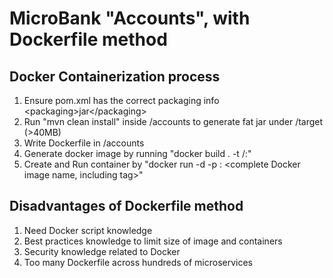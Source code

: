 # MicroBank "Accounts", with Dockerfile method

## Docker Containerization process
1. Ensure pom.xml has the correct packaging info \<packaging>jar\</packaging> 
2. Run "mvn clean install" inside /accounts to generate fat jar under /target (>40MB)
3. Write Dockerfile in /accounts
4. Generate docker image by running "docker build . -t <Docker username>/<app name>:<tag name>"
5. Create and Run container by "docker run -d -p <External port>:<Container port> <complete Docker image name, including tag>"

## Disadvantages of Dockerfile method
1. Need Docker script knowledge
2. Best practices knowledge to limit size of image and containers
3. Security knowledge related to Docker
4. Too many Dockerfile across hundreds of microservices